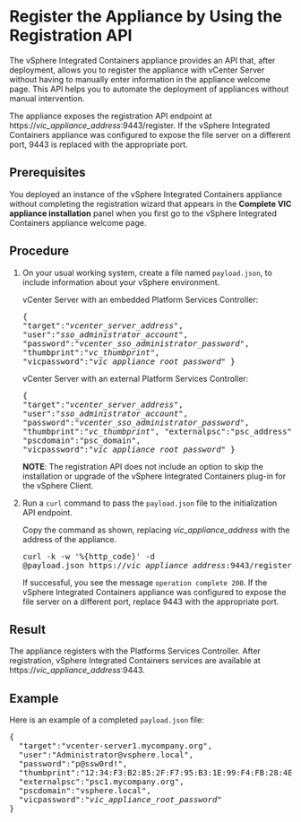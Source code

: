 # Register the Appliance by Using the Registration API #

The vSphere Integrated Containers appliance provides an API that, after deployment, allows you to register the appliance with vCenter Server without having to manually enter information in the appliance welcome page. This API helps you to automate the deployment of appliances without manual intervention.

The appliance exposes the registration API endpoint at https://<i>vic_appliance_address</i>:9443/register. If the vSphere Integrated Containers appliance was configured to expose the file server on a different port, 9443 is replaced with the appropriate port.

## Prerequisites

You deployed an instance of the vSphere Integrated Containers appliance without completing the registration wizard that appears in the **Complete VIC appliance installation** panel when you first go to the vSphere Integrated Containers appliance welcome page.

## Procedure

1. On your usual working system, create a file named `payload.json`, to include information about your vSphere environment.

    vCenter Server with an embedded Platform Services Controller:<pre>{
  "target":"<i>vcenter_server_address</i>",
  "user":"<i>sso_administrator_account</i>",
  "password":"<i>vcenter_sso_administrator_password</i>",
  "thumbprint":"<i>vc_thumbprint</i>",
  "vicpassword":"<i>vic_appliance_root_password</i>"
}</pre>

    vCenter Server with an external Platform Services Controller:<pre>{
  "target":"<i>vcenter_server_address</i>",
  "user":"<i>sso_administrator_account</i>",
  "password":"<i>vcenter_sso_administrator_password</i>",
  "thumbprint":"<i>vc_thumbprint</i>",
  "externalpsc":"psc_address",
  "pscdomain":"psc_domain",
  "vicpassword":"<i>vic_appliance_root_password</i>"
}</pre> 

    **NOTE**: The registration API does not include an option to skip the installation or upgrade of the vSphere Integrated Containers plug-in for the vSphere Client.

2. Run a `curl` command to pass the `payload.json` file to the initialization API endpoint.

    Copy the command as shown, replacing <i>vic_appliance_address</i> with the address of the appliance.<pre>curl -k -w '%{http_code}' -d @payload.json https://<i>vic_appliance_address</i>:9443/register
</pre>If successful, you see the message `operation complete
200`. If the vSphere Integrated Containers appliance was configured to expose the file server on a different port, replace 9443 with the appropriate port.

## Result

The appliance registers with the Platforms Services Controller. After registration, vSphere Integrated Containers services are available at  https://<i>vic_appliance_address</i>:9443.

## Example

Here is an example of a completed `payload.json` file: 

<pre>{
  "target":"vcenter-server1.mycompany.org",
  "user":"Administrator@vsphere.local",
  "password":"p@ssw0rd!",
  "thumbprint":"12:34:F3:B2:85:2F:F7:95:B3:1E:99:F4:FB:28:4E:E7:5E:E0:5B:33",
  "externalpsc":"psc1.mycompany.org",
  "pscdomain":"vsphere.local",
  "vicpassword":"<i>vic_appliance_root_password</i>"
}</pre> 